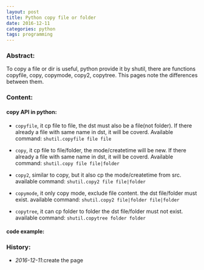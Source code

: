 ```yaml
---
layout: post
title: Python copy file or folder
date: 2016-12-11
categories: python
tags: programming
---
```

### Abstract:
To copy a file or dir is useful, python provide it by shutil, there are functions copyfile, copy, copymode, copy2, copytree. 
This pages note the differences between them.<br>

### Content:

#### **copy API in python:**
* `copyfile`, it cp file to file, the dst must also be a file(not folder).
If there already a file with same name in dst, it will be coverd.
Available command: `shutil.copyfile file file`

* `copy`, it cp file to file/folder, the mode/createtime will be new.
If there already a file with same name in dst, it will be coverd.
Available command: `shutil.copy file file|folder`
    
* `copy2`, similar to copy, but it also cp the mode/createtime from src.
available command: `shutil.copy2 file file|folder`

* `copymode`, it only copy mode, exclude file content.
the dst file/folder must exist.
available command: `shutil.copy2 file|folder file|folder`

* `copytree`, it can cp folder to folder
the dst file/folder must not exist.
available command: `shutil.copytree folder folder`

#### **code example:**
<script src="https://gist.github.com/DearDon/02a2a88639a8659a8905e21cb6615a5e.js"></script>


### **History:**
* <em>2016-12-11</em>:create the page<br>

